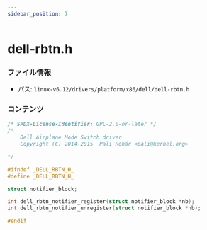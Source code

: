 ```yaml
---
sidebar_position: 7
---
```

# dell-rbtn.h

### ファイル情報

- パス: `linux-v6.12/drivers/platform/x86/dell/dell-rbtn.h`

### コンテンツ

```h
/* SPDX-License-Identifier: GPL-2.0-or-later */
/*
    Dell Airplane Mode Switch driver
    Copyright (C) 2014-2015  Pali Rohár <pali@kernel.org>

*/

#ifndef _DELL_RBTN_H_
#define _DELL_RBTN_H_

struct notifier_block;

int dell_rbtn_notifier_register(struct notifier_block *nb);
int dell_rbtn_notifier_unregister(struct notifier_block *nb);

#endif

```
